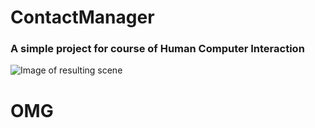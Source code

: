 # ContactManager
### A simple project for course of Human Computer Interaction
![Image of resulting scene](https://github.com/adelmassimo/ContactManager/tree/master/readmeImg/start.png)

# OMG

